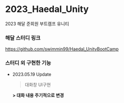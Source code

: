 # 2023_Haedal_Unity
2023 해달 준회원 부트캠프 유니티

### 해달 스터디 링크

https://github.com/swimmin99/Haedal_UnityBootCamp

### 스터디 외 구현한 기능
- 2023.05.19 Update
  > 대화창 UI구현
  <b/>
  > 대화 내용 주기적으로 변경


